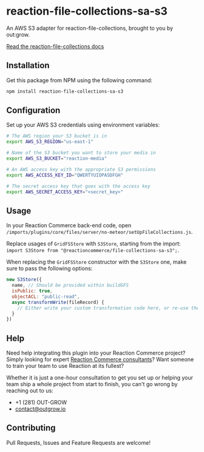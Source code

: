 # reaction-file-collections-sa-s3

An AWS S3 adapter for reaction-file-collections, brought to you by out:grow.

[Read the reaction-file-collections docs](https://github.com/reactioncommerce/reaction-file-collections)

## Installation

Get this package from NPM using the following command:

```bash
npm install reaction-file-collections-sa-s3
```

## Configuration

Set up your AWS S3 credentials using environment variables:

```bash
# The AWS region your S3 bucket is in
export AWS_S3_REGION="us-east-1"

# Name of the S3 bucket you want to store your media in
export AWS_S3_BUCKET="reaction-media"

# An AWS access key with the appropriate S3 permissions
export AWS_ACCESS_KEY_ID="QWERTYUIOPASDFGH"

# The secret access key that goes with the access key
export AWS_SECRET_ACCESS_KEY="<secret_key>"
```

## Usage

In your Reaction Commerce back-end code, open `/imports/plugins/core/files/server/no-meteor/setUpFileCollections.js`.

Replace usages of `GridFSStore` with `S3Store`, starting from the import: `import S3Store from "@reactioncommerce/file-collections-sa-s3";`.

When replacing the `GridFSStore` constructor with the `S3Store` one, make sure to pass the following options:

```javascript
new S3Store({
  name, // Should be provided within buildGFS
  isPublic: true,
  objectACL: "public-read",
  async transformWrite(fileRecord) {
    // Either write your custom transformation code here, or re-use the one from the GridFSStore constructor
  }
})
```

## Help

Need help integrating this plugin into your Reaction Commerce project? Simply looking for expert [Reaction Commerce consultants](https://outgrow.io)? Want someone to train your team to use Reaction at its fullest?

Whether it is just a one-hour consultation to get you set up or helping your team ship a whole project from start to finish, you can't go wrong by reaching out to us:

* +1 (281) OUT-GROW
* contact@outgrow.io

## Contributing

Pull Requests, Issues and Feature Requests are welcome!

